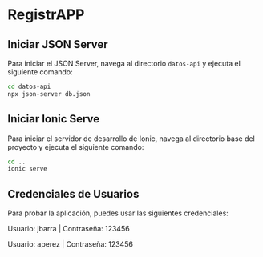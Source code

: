 # RegistrAPP

## Iniciar JSON Server

Para iniciar el JSON Server, navega al directorio `datos-api` y ejecuta el siguiente comando:

```sh
cd datos-api
npx json-server db.json
```

## Iniciar Ionic Serve

Para iniciar el servidor de desarrollo de Ionic, navega al directorio base del proyecto y ejecuta el siguiente comando:

```sh
cd ..
ionic serve
```

## Credenciales de Usuarios

Para probar la aplicación, puedes usar las siguientes credenciales:

Usuario: jbarra | Contraseña: 123456

Usuario: aperez | Contraseña: 123456
